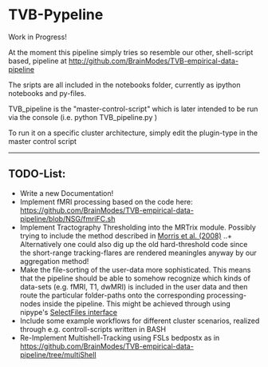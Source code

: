 # TVB-Pypeline
Work in Progress!

At the moment this pipeline simply tries so resemble our other, shell-script based, pipeline at http://github.com/BrainModes/TVB-empirical-data-pipeline

The sripts are all included in the notebooks folder, currently as ipython notebooks and py-files.

TVB_pipeline is the "master-control-script" which is later intended to be run via the console
(i.e. python TVB_pipeline.py )

To run it on a specific cluster architecture, simply edit the plugin-type in the master control script

----------

## TODO-List:
+ Write a new Documentation!
+ Implement fMRI processing based on the code here: https://github.com/BrainModes/TVB-empirical-data-pipeline/blob/NSG/fmriFC.sh
+ Implement Tractography Thresholding into the MRTrix module. Possibly trying to include the method described in [Morris et al. (2008)](http://www.sciencedirect.com/science/article/pii/S1053811908007301)
..+ Alternatively one could also dig up the old hard-threshold code since the short-range tracking-flares are rendered meaningles anyway by our aggregation method!
+ Make the file-sorting of the user-data more sophisticated. This means that the pipeline should be able to somehow recognize which kinds of data-sets (e.g. fMRI, T1, dwMRI) is included in the user data and then route the particular folder-paths onto the corresponding processing-nodes inside the pipeline. This might be achieved through using nipype's [SelectFiles interface](http://nipy.org/nipype/users/select_files.html)
+ Include some example workflows for different cluster scenarios, realized through e.g. controll-scripts written in BASH
+ Re-Implement Multishell-Tracking using FSLs bedpostx as in https://github.com/BrainModes/TVB-empirical-data-pipeline/tree/multiShell
